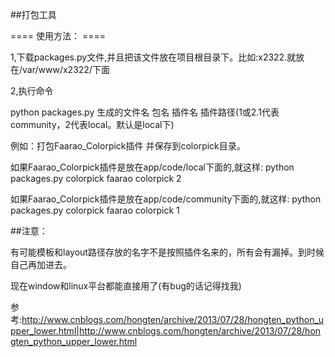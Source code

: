 ##打包工具


==== 使用方法： ====


1,下载packages.py文件,并且把该文件放在项目根目录下。比如:x2322.就放在/var/www/x2322/下面


2,执行命令


python packages.py 生成的文件名 包名 插件名 插件路径(1或2.1代表community，2代表local。默认是local下)


例如：打包Faarao_Colorpick插件 并保存到colorpick目录。



如果Faarao_Colorpick插件是放在app/code/local下面的,就这样:
	python packages.py colorpick faarao colorpick 2


如果Faarao_Colorpick插件是放在app/code/community下面的,就这样:
	python packages.py colorpick faarao colorpick 1


##注意：


有可能模板和layout路径存放的名字不是按照插件名来的，所有会有漏掉。到时候自己再加进去。


现在window和linux平台都能直接用了(有bug的话记得找我)



参考:http://www.cnblogs.com/hongten/archive/2013/07/28/hongten_python_upper_lower.html|http://www.cnblogs.com/hongten/archive/2013/07/28/hongten_python_upper_lower.html

